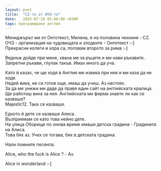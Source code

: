 ```yaml
---
layout: post
title:  "CZ-то от ОЧЗ-то"
date:   2025-07-16 05:00:00 +0300
tags: програмиране англия 
---
```

Мениджърът ми от Онтотекст, Милена, е на половина чехкиня - CZ.  
ОЧЗ - организация на чудовищата и злодеите - Онтотекст :-]  
Прекрасни колеги и хора са, ползвам второто за рима :-]

Веднъж дойде при мене, хвана ме за ръцете и ми нави ръкавите.   
Запретни ръкави, глупак такъв. Имах много да уча.  

Като й казах, че ще ходя в Англия ме извика при нея и ми каза да не ходя.   
Недей вика, не си готов още, имаш да учиш. Аз настоях.  
За да ме унижи ми даде да правя един сайт на английската кралица.   
Ще работиш вика за нея. Английската ми фирма знаете ли как се казваше?  
Majestic12. Така се казваше.

Едното й дете се казваше Алиса.    
Възприемам се като това нейно дете.    
На улица Оборище по онова време имаше детска градина - Градината на Алиса.    
Това бях аз. Учех се тогава, бях в детската градина.

Нали помните песента:

Alice, who the fuck is Alice ? - Аз.

Alice in wonderland :-]